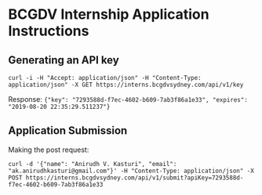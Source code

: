 
# BCGDV Internship Application Instructions

## Generating an API key

`curl -i -H "Accept: application/json" -H "Content-Type: application/json" -X GET https://interns.bcgdvsydney.com/api/v1/key`

Response: `{"key": "7293588d-f7ec-4602-b609-7ab3f86a1e33", "expires": "2019-08-20 22:35:29.511237"}`

## Application Submission

Making the post request: 

`curl -d '{"name": "Anirudh V. Kasturi", "email": "ak.anirudhkasturi@gmail.com"}' -H "Content-Type: application/json" -X POST https://interns.bcgdvsydney.com/api/v1/submit?apiKey=7293588d-f7ec-4602-b609-7ab3f86a1e33`